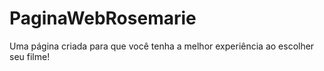 # PaginaWebRosemarie
Uma página criada para que você tenha a melhor experiência ao escolher seu filme!
